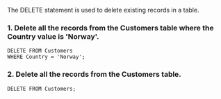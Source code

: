 The DELETE statement is used to delete existing records in a table.
### 1. Delete all the records from the Customers table where the Country value is 'Norway'.
```
DELETE FROM Customers
WHERE Country = 'Norway';
```
### 2. Delete all the records from the Customers table.
```
DELETE FROM Customers;
```
  
